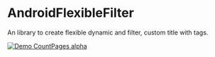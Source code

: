 # AndroidFlexibleFilter
An library to create flexible dynamic and filter, custom title with tags.

[![Demo CountPages alpha](https://share.gifyoutube.com/KzB6Gb.gif)]()
